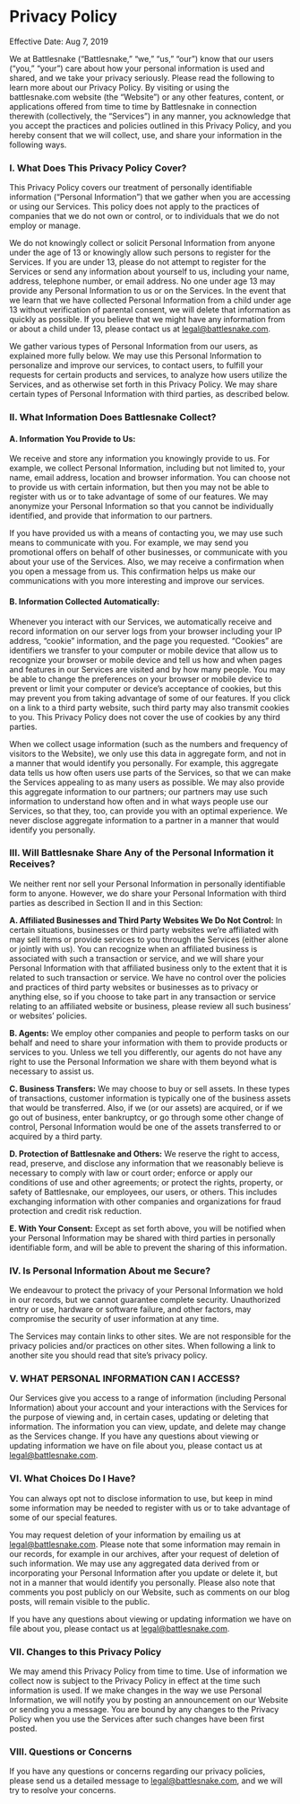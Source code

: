 # Privacy Policy

Effective Date: Aug 7, 2019

We at Battlesnake \(“Battlesnake,” “we,” “us,” “our”\) know that our users \(“you,” “your”\) care about how your personal information is used and shared, and we take your privacy seriously. Please read the following to learn more about our Privacy Policy. By visiting or using the battlesnake.com website \(the “Website”\) or any other features, content, or applications offered from time to time by Battlesnake in connection therewith \(collectively, the “Services”\) in any manner, you acknowledge that you accept the practices and policies outlined in this Privacy Policy, and you hereby consent that we will collect, use, and share your information in the following ways.

### I. What Does This Privacy Policy Cover?

This Privacy Policy covers our treatment of personally identifiable information \(“Personal Information”\) that we gather when you are accessing or using our Services. This policy does not apply to the practices of companies that we do not own or control, or to individuals that we do not employ or manage.

We do not knowingly collect or solicit Personal Information from anyone under the age of 13 or knowingly allow such persons to register for the Services. If you are under 13, please do not attempt to register for the Services or send any information about yourself to us, including your name, address, telephone number, or email address. No one under age 13 may provide any Personal Information to us or on the Services. In the event that we learn that we have collected Personal Information from a child under age 13 without verification of parental consent, we will delete that information as quickly as possible. If you believe that we might have any information from or about a child under 13, please contact us at legal@battlesnake.com.

We gather various types of Personal Information from our users, as explained more fully below. We may use this Personal Information to personalize and improve our services, to contact users, to fulfill your requests for certain products and services, to analyze how users utilize the Services, and as otherwise set forth in this Privacy Policy. We may share certain types of Personal Information with third parties, as described below.

### II. What Information Does Battlesnake Collect? 

#### A. Information You Provide to Us:

We receive and store any information you knowingly provide to us. For example, we collect Personal Information, including but not limited to, your name, email address, location and browser information. You can choose not to provide us with certain information, but then you may not be able to register with us or to take advantage of some of our features. We may anonymize your Personal Information so that you cannot be individually identified, and provide that information to our partners.

If you have provided us with a means of contacting you, we may use such means to communicate with you. For example, we may send you promotional offers on behalf of other businesses, or communicate with you about your use of the Services. Also, we may receive a confirmation when you open a message from us. This confirmation helps us make our communications with you more interesting and improve our services.

#### B. Information Collected Automatically:

Whenever you interact with our Services, we automatically receive and record information on our server logs from your browser including your IP address, “cookie” information, and the page you requested. “Cookies” are identifiers we transfer to your computer or mobile device that allow us to recognize your browser or mobile device and tell us how and when pages and features in our Services are visited and by how many people. You may be able to change the preferences on your browser or mobile device to prevent or limit your computer or device’s acceptance of cookies, but this may prevent you from taking advantage of some of our features. If you click on a link to a third party website, such third party may also transmit cookies to you. This Privacy Policy does not cover the use of cookies by any third parties.

When we collect usage information \(such as the numbers and frequency of visitors to the Website\), we only use this data in aggregate form, and not in a manner that would identify you personally. For example, this aggregate data tells us how often users use parts of the Services, so that we can make the Services appealing to as many users as possible. We may also provide this aggregate information to our partners; our partners may use such information to understand how often and in what ways people use our Services, so that they, too, can provide you with an optimal experience. We never disclose aggregate information to a partner in a manner that would identify you personally.

### III. Will Battlesnake Share Any of the Personal Information it Receives? 

We neither rent nor sell your Personal Information in personally identifiable form to anyone. However, we do share your Personal Information with third parties as described in Section II and in this Section:

**A. Affiliated Businesses and Third Party Websites We Do Not Control:** In certain situations, businesses or third party websites we’re affiliated with may sell items or provide services to you through the Services \(either alone or jointly with us\). You can recognize when an affiliated business is associated with such a transaction or service, and we will share your Personal Information with that affiliated business only to the extent that it is related to such transaction or service. We have no control over the policies and practices of third party websites or businesses as to privacy or anything else, so if you choose to take part in any transaction or service relating to an affiliated website or business, please review all such business’ or websites’ policies.

**B. Agents:** We employ other companies and people to perform tasks on our behalf and need to share your information with them to provide products or services to you. Unless we tell you differently, our agents do not have any right to use the Personal Information we share with them beyond what is necessary to assist us.

**C. Business Transfers:** We may choose to buy or sell assets. In these types of transactions, customer information is typically one of the business assets that would be transferred. Also, if we \(or our assets\) are acquired, or if we go out of business, enter bankruptcy, or go through some other change of control, Personal Information would be one of the assets transferred to or acquired by a third party.

**D. Protection of Battlesnake and Others:** We reserve the right to access, read, preserve, and disclose any information that we reasonably believe is necessary to comply with law or court order; enforce or apply our conditions of use and other agreements; or protect the rights, property, or safety of Battlesnake, our employees, our users, or others. This includes exchanging information with other companies and organizations for fraud protection and credit risk reduction.

**E. With Your Consent:** Except as set forth above, you will be notified when your Personal Information may be shared with third parties in personally identifiable form, and will be able to prevent the sharing of this information.

### IV. Is Personal Information About me Secure? 

We endeavour to protect the privacy of your Personal Information we hold in our records, but we cannot guarantee complete security. Unauthorized entry or use, hardware or software failure, and other factors, may compromise the security of user information at any time.

The Services may contain links to other sites. We are not responsible for the privacy policies and/or practices on other sites. When following a link to another site you should read that site’s privacy policy.

### V. WHAT PERSONAL INFORMATION CAN I ACCESS? 

Our Services give you access to a range of information \(including Personal Information\) about your account and your interactions with the Services for the purpose of viewing and, in certain cases, updating or deleting that information. The information you can view, update, and delete may change as the Services change. If you have any questions about viewing or updating information we have on file about you, please contact us at legal@battlesnake.com.

### VI. What Choices Do I Have? 

You can always opt not to disclose information to use, but keep in mind some information may be needed to register with us or to take advantage of some of our special features.

You may request deletion of your information by emailing us at legal@battlesnake.com. Please note that some information may remain in our records, for example in our archives, after your request of deletion of such information. We may use any aggregated data derived from or incorporating your Personal Information after you update or delete it, but not in a manner that would identify you personally. Please also note that comments you post publicly on our Website, such as comments on our blog posts, will remain visible to the public.

If you have any questions about viewing or updating information we have on file about you, please contact us at [legal@battlesnake.com](mailto:legal@battlesnake.com).

### VII. Changes to this Privacy Policy

 We may amend this Privacy Policy from time to time. Use of information we collect now is subject to the Privacy Policy in effect at the time such information is used. If we make changes in the way we use Personal Information, we will notify you by posting an announcement on our Website or sending you a message. You are bound by any changes to the Privacy Policy when you use the Services after such changes have been first posted.

### VIII. Questions or Concerns

If you have any questions or concerns regarding our privacy policies, please send us a detailed message to [legal@battlesnake.com](mailto:legal@battlesnake.com), and we will try to resolve your concerns.
